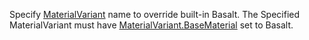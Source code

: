 Specify [MaterialVariant](https://create.roblox.com/docs/reference/engine/classes/MaterialVariant) name to override built-in
Basalt. The Specified MaterialVariant must have
[MaterialVariant.BaseMaterial](https://create.roblox.com/docs/reference/engine/classes/MaterialVariant#BaseMaterial) set to Basalt.